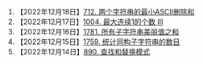 1. 【2022年12月18日】<a href='712. 两个字符串的最小ASCII删除和.md'>712. 两个字符串的最小ASCII删除和</a>
1. 【2022年12月17日】<a href='1004. 最大连续1的个数 III.md'>1004. 最大连续1的个数 III</a>
1. 【2022年12月16日】<a href='1781. 所有子字符串美丽值之和.md'>1781. 所有子字符串美丽值之和</a>
1. 【2022年12月15日】<a href='1759. 统计同构子字符串的数目.md'>1759. 统计同构子字符串的数目</a>
1. 【2022年12月14日】<a href='890. 查找和替换模式.md'>890. 查找和替换模式</a>

